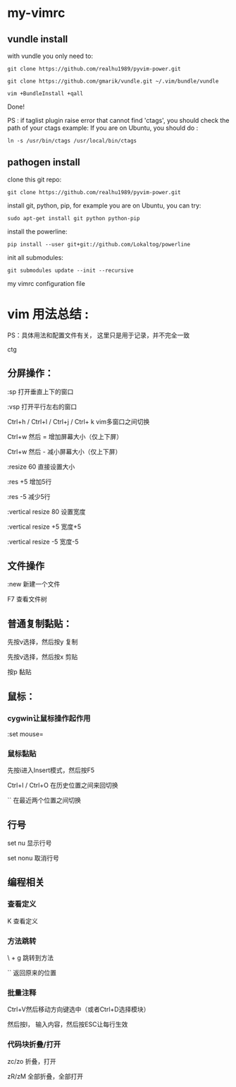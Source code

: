 # my-vimrc

## vundle install

with vundle you only need to:

    git clone https://github.com/realhu1989/pyvim-power.git

    git clone https://github.com/gmarik/vundle.git ~/.vim/bundle/vundle

    vim +BundleInstall +qall

Done!

PS : if taglist plugin raise error that cannot find 'ctags', you should check the path of your ctags 
example: 
If you are on Ubuntu, you should do :

    ln -s /usr/bin/ctags /usr/local/bin/ctags


## pathogen install

clone this git repo:
    
    git clone https://github.com/realhu1989/pyvim-power.git

install git, python, pip, for example you are on Ubuntu, you can try:

    sudo apt-get install git python python-pip

install the powerline:

    pip install --user git+git://github.com/Lokaltog/powerline

init all submodules:

    git submodules update --init --recursive


my vimrc configuration file

# vim 用法总结  :  
PS：具体用法和配置文件有关， 这里只是用于记录，并不完全一致

ctg

## 分屏操作：

:sp         打开垂直上下的窗口

:vsp        打开平行左右的窗口

Ctrl+h / Ctrl+l / Ctrl+j / Ctrl+ k
            vim多窗口之间切换  

Ctrl+w 然后 =  增加屏幕大小（仅上下屏）

Ctrl+w 然后 -  减小屏幕大小（仅上下屏）

:resize 60     直接设置大小

:res +5        增加5行

:res -5        减少5行

:vertical resize 80    设置宽度

:vertical resize +5    宽度+5

:vertical resize -5    宽度-5

## 文件操作
:new <filename>
            新建一个文件

F7          查看文件树

## 普通复制黏贴：
先按v选择，然后按y  复制

先按v选择，然后按x  剪贴

按p                 黏贴

## 鼠标：

### cygwin让鼠标操作起作用
:set mouse=

### 鼠标黏贴
先按i进入Insert模式，然后按F5

Ctrl+I / Ctrl+O 
            在历史位置之间来回切换

``          在最近两个位置之间切换

## 行号

set nu      显示行号

set nonu    取消行号

## 编程相关

### 查看定义
K           查看定义

### 方法跳转

\ + g       跳转到方法

``          返回原来的位置

### 批量注释

Ctrl+V然后移动方向键选中（或者Ctrl+D选择模块）

然后按I， 输入内容，然后按ESC让每行生效

### 代码块折叠/打开

zc/zo  折叠，打开

zR/zM  全部折叠，全部打开

